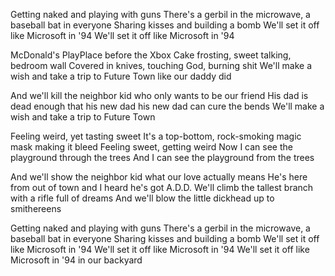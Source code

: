 Getting naked and playing with guns
There's a gerbil in the microwave, a baseball bat in everyone
Sharing kisses and building a bomb
We'll set it off like Microsoft in '94
We'll set it off like Microsoft in '94

McDonald's PlayPlace before the Xbox
Cake frosting, sweet talking, bedroom wall
Covered in knives, touching God, burning shit
We'll make a wish and take a trip to Future Town like our daddy did

And we'll kill the neighbor kid who only wants to be our friend
His dad is dead enough that his new dad his new dad can cure the bends
We'll make a wish and take a trip to Future Town

Feeling weird, yet tasting sweet
It's a top-bottom, rock-smoking magic mask making it bleed
Feeling sweet, getting weird
Now I can see the playground through the trees
And I can see the playground from the trees

And we'll show the neighbor kid what our love actually means
He's here from out of town and I heard he's got A.D.D.
We'll climb the tallest branch with a rifle full of dreams
And we'll blow the little dickhead up to smithereens

Getting naked and playing with guns
There's a gerbil in the microwave, a baseball bat in everyone
Sharing kisses and building a bomb
We'll set it off like Microsoft in '94
We'll set it off like Microsoft in '94
We'll set it off like Microsoft in '94 in our backyard


